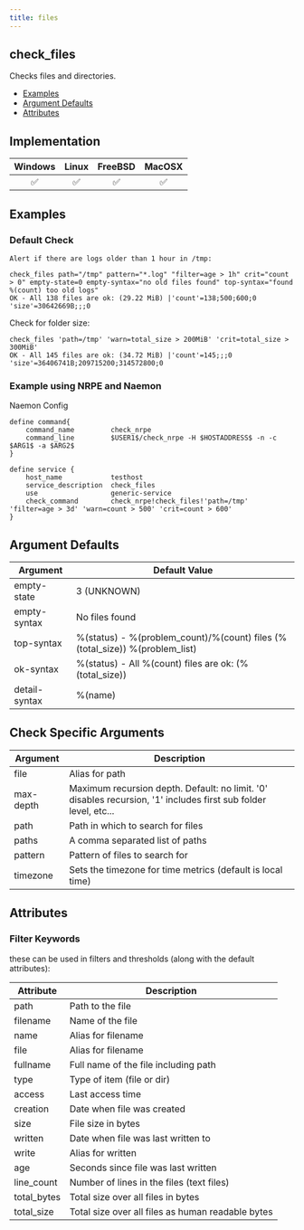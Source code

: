 ```yaml
---
title: files
---
```


## check_files

Checks files and directories.

- [Examples](#examples)
- [Argument Defaults](#argument-defaults)
- [Attributes](#attributes)

## Implementation

| Windows            | Linux              | FreeBSD            | MacOSX             |
|:------------------:|:------------------:|:------------------:|:------------------:|
| :white_check_mark: | :white_check_mark: | :white_check_mark: | :white_check_mark: |

## Examples

### Default Check

    Alert if there are logs older than 1 hour in /tmp:

    check_files path="/tmp" pattern="*.log" "filter=age > 1h" crit="count > 0" empty-state=0 empty-syntax="no old files found" top-syntax="found %(count) too old logs"
    OK - All 138 files are ok: (29.22 MiB) |'count'=138;500;600;0 'size'=30642669B;;;0

Check for folder size:

    check_files 'path=/tmp' 'warn=total_size > 200MiB' 'crit=total_size > 300MiB'
    OK - All 145 files are ok: (34.72 MiB) |'count'=145;;;0 'size'=36406741B;209715200;314572800;0

### Example using NRPE and Naemon

Naemon Config

    define command{
        command_name         check_nrpe
        command_line         $USER1$/check_nrpe -H $HOSTADDRESS$ -n -c $ARG1$ -a $ARG2$
    }

    define service {
        host_name            testhost
        service_description  check_files
        use                  generic-service
        check_command        check_nrpe!check_files!'path=/tmp' 'filter=age > 3d' 'warn=count > 500' 'crit=count > 600'
    }

## Argument Defaults

| Argument      | Default Value                                                               |
| ------------- | --------------------------------------------------------------------------- |
| empty-state   | 3 (UNKNOWN)                                                                 |
| empty-syntax  | No files found                                                              |
| top-syntax    | %(status) - %(problem_count)/%(count) files (%(total_size)) %(problem_list) |
| ok-syntax     | %(status) - All %(count) files are ok: (%(total_size))                      |
| detail-syntax | %(name)                                                                     |

## Check Specific Arguments

| Argument  | Description                                                                                               |
| --------- | --------------------------------------------------------------------------------------------------------- |
| file      | Alias for path                                                                                            |
| max-depth | Maximum recursion depth. Default: no limit. '0' disables recursion, '1' includes first sub folder level, etc... |
| path      | Path in which to search for files                                                                         |
| paths     | A comma separated list of paths                                                                           |
| pattern   | Pattern of files to search for                                                                            |
| timezone  | Sets the timezone for time metrics (default is local time)                                                |

## Attributes

### Filter Keywords

these can be used in filters and thresholds (along with the default attributes):

| Attribute   | Description                                       |
| ----------- | ------------------------------------------------- |
| path        | Path to the file                                  |
| filename    | Name of the file                                  |
| name        | Alias for filename                                |
| file        | Alias for filename                                |
| fullname    | Full name of the file including path              |
| type        | Type of item (file or dir)                        |
| access      | Last access time                                  |
| creation    | Date when file was created                        |
| size        | File size in bytes                                |
| written     | Date when file was last written to                |
| write       | Alias for written                                 |
| age         | Seconds since file was last written               |
| line_count  | Number of lines in the files (text files)         |
| total_bytes | Total size over all files in bytes                |
| total_size  | Total size over all files as human readable bytes |
